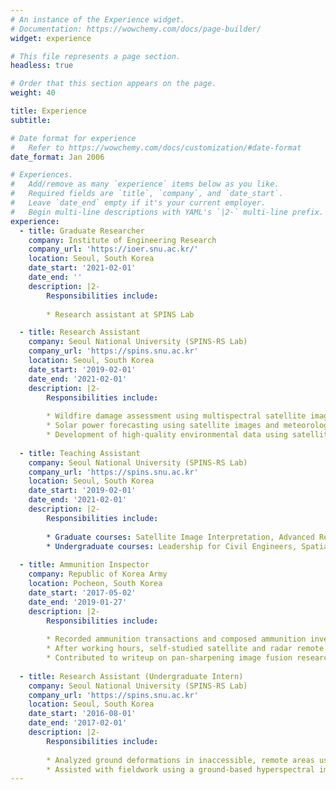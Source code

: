 ```yaml
---
# An instance of the Experience widget.
# Documentation: https://wowchemy.com/docs/page-builder/
widget: experience

# This file represents a page section.
headless: true

# Order that this section appears on the page.
weight: 40

title: Experience
subtitle:

# Date format for experience
#   Refer to https://wowchemy.com/docs/customization/#date-format
date_format: Jan 2006

# Experiences.
#   Add/remove as many `experience` items below as you like.
#   Required fields are `title`, `company`, and `date_start`.
#   Leave `date_end` empty if it's your current employer.
#   Begin multi-line descriptions with YAML's `|2-` multi-line prefix.
experience:
  - title: Graduate Researcher 
    company: Institute of Engineering Research
    company_url: 'https://ioer.snu.ac.kr/'
    location: Seoul, South Korea
    date_start: '2021-02-01'
    date_end: ''
    description: |2-
        Responsibilities include:
        
        * Research assistant at SPINS Lab

  - title: Research Assistant
    company: Seoul National University (SPINS-RS Lab)
    company_url: 'https://spins.snu.ac.kr'
    location: Seoul, South Korea
    date_start: '2019-02-01'
    date_end: '2021-02-01'
    description: |2-
        Responsibilities include:
        
        * Wildfire damage assessment using multispectral satellite images
        * Solar power forecasting using satellite images and meteorological data
        * Development of high-quality environmental data using satellite images via deep learning-based algorithms
        
  - title: Teaching Assistant
    company: Seoul National University (SPINS-RS Lab)
    company_url: 'https://spins.snu.ac.kr'
    location: Seoul, South Korea
    date_start: '2019-02-01'
    date_end: '2021-02-01'
    description: |2-
        Responsibilities include:
        
        * Graduate courses: Satellite Image Interpretation, Advanced Remote Sensing (KOMPSAT VHR imagery)
        * Undergraduate courses: Leadership for Civil Engineers, Spatial Informatics and Systems, Remote Sensing
        
  - title: Ammunition Inspector
    company: Republic of Korea Army
    location: Pocheon, South Korea
    date_start: '2017-05-02'
    date_end: '2019-01-27'
    description: |2-
        Responsibilities include:
        
        * Recorded ammunition transactions and composed ammunition inventory reports using Excel
        * After working hours, self-studied satellite and radar remote sensing 
        * Contributed to writeup on pan-sharpening image fusion research using Worldview images
        
  - title: Research Assistant (Undergraduate Intern)
    company: Seoul National University (SPINS-RS Lab)
    company_url: 'https://spins.snu.ac.kr'
    location: Seoul, South Korea
    date_start: '2016-08-01'
    date_end: '2017-02-01'
    description: |2-
        Responsibilities include:
        
        * Analyzed ground deformations in inaccessible, remote areas using Sentinel-1 SAR images
        * Assisted with fieldwork using a ground-based hyperspectral imager to monitor crop health
---
```

